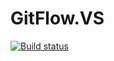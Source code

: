 # GitFlow.VS

[![Build status](https://jakob.visualstudio.com/DefaultCollection/_apis/public/build/definitions/da33bffd-4752-4c26-962d-a83d85e71d2f/114/badge)](https://jakob.visualstudio.com/DefaultCollection/_apis/public/build/definitions/da33bffd-4752-4c26-962d-a83d85e71d2f/114/badge)
